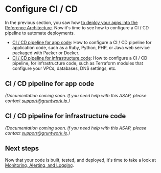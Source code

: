 # Configure CI / CD

In the previous section, you saw how [to deploy your apps into the Reference Architecture](03-deploy-apps.md). Now it's 
time to see how to configure a CI / CD pipeline to automate deployments.

* [CI / CD pipeline for app code](#ci--cd-pipeline-for-app-code): How to configure a CI / CD pipeline for application 
  code, such as a Ruby, Python, PHP, or Java web service packaged with Packer or Docker.
* [CI / CD pipeline for infrastructure code](#ci--cd-pipeline-for-infrastructure-code): How to configure a CI / CD 
  pipeline, for infrastructure code, such as Terraform modules that configure your VPCs, databases, DNS settings, etc. 




## CI / CD pipeline for app code

*(Documentation coming soon. If you need help with this ASAP, please contact [support@gruntwork.io](mailto:support@gruntwork.io).)*





## CI / CD pipeline for infrastructure code

*(Documentation coming soon. If you need help with this ASAP, please contact [support@gruntwork.io](mailto:support@gruntwork.io).)*




## Next steps

Now that your code is built, tested, and deployed, it's time to take a look at [Monitoring, Alerting, and
Logging](05-monitoring-alerting-logging.md).
